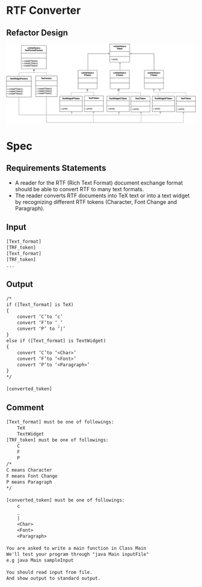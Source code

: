 # RTF Converter

## Refactor Design

![](./doc/RTFConverter.png)

# Spec

## Requirements Statements
* A reader for the RTF (Rich Text Format) document exchange format should be able to convert RTF to many text formats.
* The reader converts RTF documents into TeX text or into a text widget by recognizing different RTF tokens (Character, Font Change and Paragraph).


## Input

```
[Text_format]
[TRF_token]
[Text_format]
[TRF_token]
...
```

## Output
```
/* 
if ([Text_format] is TeX)
{
	convert ‘C’to ‘c’
	convert ‘F’to ‘_’
	convert ‘P’ to ‘|’
}
else if ([Text_format] is TextWidget)
{
	convert ‘C’to ‘<Char>’
	convert ‘F’to ‘<Font>’
	convert ‘P’to ‘<Paragraph>’
}
*/

[converted_token]
```

## Comment
```
[Text_format] must be one of followings:
	TeX
	TextWidget
[TRF_token] must be one of followings:
	C
	F
	P
/*
C means Character
F means Font Change
P means Paragraph
*/

[converted_token] must be one of followings:
	c
	_
	|
	<Char>
	<Font>
	<Paragraph>

You are asked to write a main function in Class Main
We'll test your program through "java Main inputFile"
e.g java Main sampleInput

You should read input from file. 
And show output to standard output.
```
